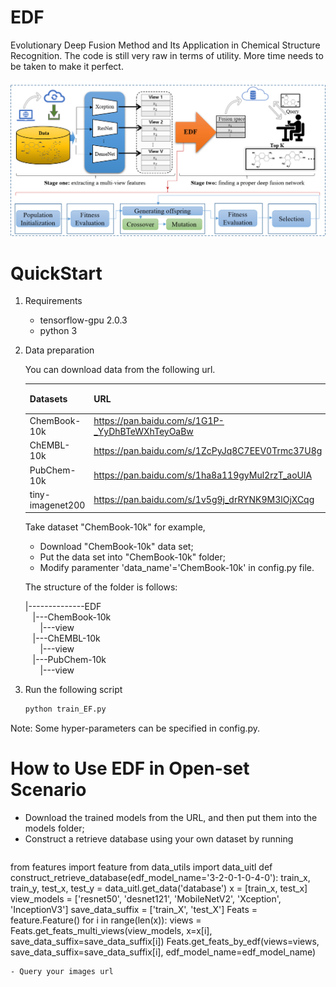 # EDF
Evolutionary Deep Fusion Method and Its Application in Chemical Structure Recognition.
The code is still very raw in terms of utility. More time needs to be taken to make it perfect.

![The overall framework of EDF](images/model.png)


# QuickStart
1. Requirements
   - tensorflow-gpu  2.0.3
   - python 3
2. Data preparation
   
   You can download data from the following url.
   
   |Datasets  |URL |提取码 |
   |----|----|----|
   |ChemBook-10k     | https://pan.baidu.com/s/1G1P-_YyDhBTeWXhTeyOaBw  | 4fcj  |
   |ChEMBL-10k       | https://pan.baidu.com/s/1ZcPyJq8C7EEV0Trmc37U8g | 69n3 |
   |PubChem-10k      | https://pan.baidu.com/s/1ha8a119gyMul2rzT_aoUlA  | olhr |
   |tiny-imagenet200 | https://pan.baidu.com/s/1v5g9j_drRYNK9M3lOjXCqg  | tacd |
   
   Take dataset "ChemBook-10k" for example,
   
   - Download "ChemBook-10k" data set;
   - Put the data set into "ChemBook-10k" folder;
   - Modify paramenter 'data_name'='ChemBook-10k' in config.py file.
  
   The structure of the folder is follows:
  
     |--------------EDF<br/>
         &nbsp;&nbsp;&nbsp;|---ChemBook-10k<br/>
            &nbsp;&nbsp;&nbsp;&nbsp;&nbsp;&nbsp;|---view<br/>
         &nbsp;&nbsp;&nbsp;|---ChEMBL-10k<br/>
            &nbsp;&nbsp;&nbsp;&nbsp;&nbsp;&nbsp;|---view<br/>
         &nbsp;&nbsp;&nbsp;|---PubChem-10k<br/>
            &nbsp;&nbsp;&nbsp;&nbsp;&nbsp;&nbsp;|---view<br/>
   
  
3. Run the following script

    ```python
    python train_EF.py
    ```

Note: Some hyper-parameters can be specified in config.py.


# How to Use EDF in Open-set Scenario
- Download the trained models from the URL, and then put them into the models folder;
- Construct a retrieve database using your own dataset by running 
   ```python
from features import feature
from data_utils import data_uitl
   def construct_retrieve_database(edf_model_name='3-2-0-1-0-4-0'):
       train_x, train_y, test_x, test_y = data_uitl.get_data('database')
       x = [train_x, test_x]
       view_models = ['resnet50', 'desnet121', 'MobileNetV2', 'Xception', 'InceptionV3']
       save_data_suffix = ['train_X', 'test_X']
       Feats = feature.Feature()
       for i in range(len(x)):
           views = Feats.get_feats_multi_views(view_models, x=x[i], save_data_suffix=save_data_suffix[i])
           Feats.get_feats_by_edf(views=views, save_data_suffix=save_data_suffix[i], edf_model_name=edf_model_name)
   ```
- Query your images url 


